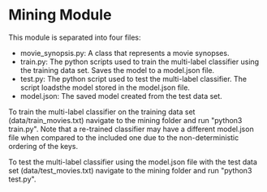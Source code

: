 # Mining Module

This module is separated into four files:

- movie_synopsis.py: A class that represents a movie synopses.
- train.py: The python scripts used to train the multi-label classifier using the training data set. Saves the model to a model.json file.
- test.py: The python script used to test the multi-label classifier. The script loadsthe model stored in the model.json file. 
 - model.json: The saved model created from the test data set. 

To train the multi-label classifier on the training data set (data/train_movies.txt) navigate to the mining folder and run "python3 train.py". Note that a re-trained classifier may have a different model.json file when compared to the included one due to the non-deterministic ordering of the keys.

To test the multi-label classifier using the model.json file with the test data set (data/test_movies.txt) navigate to the mining folder and run "python3 test.py".